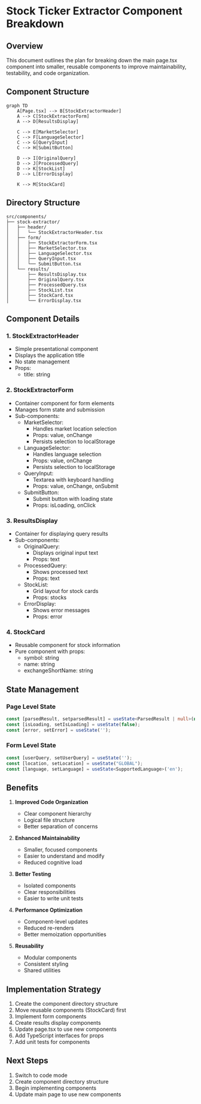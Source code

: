 # Stock Ticker Extractor Component Breakdown

## Overview

This document outlines the plan for breaking down the main page.tsx component into smaller, reusable components to improve maintainability, testability, and code organization.

## Component Structure

```mermaid
graph TD
    A[Page.tsx] --> B[StockExtractorHeader]
    A --> C[StockExtractorForm]
    A --> D[ResultsDisplay]
    
    C --> E[MarketSelector]
    C --> F[LanguageSelector]
    C --> G[QueryInput]
    C --> H[SubmitButton]
    
    D --> I[OriginalQuery]
    D --> J[ProcessedQuery]
    D --> K[StockList]
    D --> L[ErrorDisplay]
    
    K --> M[StockCard]
```

## Directory Structure

```
src/components/
├── stock-extractor/
│   ├── header/
│   │   └── StockExtractorHeader.tsx
│   ├── form/
│   │   ├── StockExtractorForm.tsx
│   │   ├── MarketSelector.tsx
│   │   ├── LanguageSelector.tsx
│   │   ├── QueryInput.tsx
│   │   └── SubmitButton.tsx
│   └── results/
│       ├── ResultsDisplay.tsx
│       ├── OriginalQuery.tsx
│       ├── ProcessedQuery.tsx
│       ├── StockList.tsx
│       ├── StockCard.tsx
│       └── ErrorDisplay.tsx
```

## Component Details

### 1. StockExtractorHeader
- Simple presentational component
- Displays the application title
- No state management
- Props:
  - title: string

### 2. StockExtractorForm
- Container component for form elements
- Manages form state and submission
- Sub-components:
  - MarketSelector:
    - Handles market location selection
    - Props: value, onChange
    - Persists selection to localStorage
  - LanguageSelector:
    - Handles language selection
    - Props: value, onChange
    - Persists selection to localStorage
  - QueryInput:
    - Textarea with keyboard handling
    - Props: value, onChange, onSubmit
  - SubmitButton:
    - Submit button with loading state
    - Props: isLoading, onClick

### 3. ResultsDisplay
- Container for displaying query results
- Sub-components:
  - OriginalQuery:
    - Displays original input text
    - Props: text
  - ProcessedQuery:
    - Shows processed text
    - Props: text
  - StockList:
    - Grid layout for stock cards
    - Props: stocks
  - ErrorDisplay:
    - Shows error messages
    - Props: error

### 4. StockCard
- Reusable component for stock information
- Pure component with props:
  - symbol: string
  - name: string
  - exchangeShortName: string

## State Management

### Page Level State
```typescript
const [parsedResult, setparsedResult] = useState<ParsedResult | null>(null);
const [isLoading, setIsLoading] = useState(false);
const [error, setError] = useState('');
```

### Form Level State
```typescript
const [userQuery, setUserQuery] = useState('');
const [location, setLocation] = useState("GLOBAL");
const [language, setLanguage] = useState<SupportedLanguage>('en');
```

## Benefits

1. **Improved Code Organization**
   - Clear component hierarchy
   - Logical file structure
   - Better separation of concerns

2. **Enhanced Maintainability**
   - Smaller, focused components
   - Easier to understand and modify
   - Reduced cognitive load

3. **Better Testing**
   - Isolated components
   - Clear responsibilities
   - Easier to write unit tests

4. **Performance Optimization**
   - Component-level updates
   - Reduced re-renders
   - Better memoization opportunities

5. **Reusability**
   - Modular components
   - Consistent styling
   - Shared utilities

## Implementation Strategy

1. Create the component directory structure
2. Move reusable components (StockCard) first
3. Implement form components
4. Create results display components
5. Update page.tsx to use new components
6. Add TypeScript interfaces for props
7. Add unit tests for components

## Next Steps

1. Switch to code mode
2. Create component directory structure
3. Begin implementing components
4. Update main page to use new components